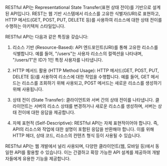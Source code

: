 RESTful API는 Representational State Transfer(표현 상태 전이)를 기반으로 설계된 API입니다. REST는 웹 기반 시스템에서 리소스를 고유한 식별자(URI)로 표현하고, HTTP 메서드(GET, POST, PUT, DELETE 등)를 사용하여 리소스에 대한 상태 전이를 수행하는 아키텍처 스타일입니다.

RESTful API는 다음과 같은 특징을 갖습니다:

1. 리소스 기반 (Resource-Based): API 엔드포인트(URI)를 통해 고유한 리소스를 식별합니다. 예를 들어, "/users"는 사용자 리소스의 컬렉션을 나타내며, "/users/1"은 ID가 1인 특정 사용자를 나타냅니다.

2. HTTP 메서드 활용 (HTTP Method Usage): HTTP 메서드(GET, POST, PUT, DELETE 등)를 사용하여 리소스에 대한 작업을 수행합니다. 예를 들어, GET 메서드는 리소스를 조회하기 위해 사용되고, POST 메서드는 새로운 리소스를 생성하기 위해 사용됩니다.

3. 상태 전이 (State Transfer): 클라이언트와 서버 간의 상태 전이를 나타냅니다. 클라이언트는 서버의 리소스 상태를 변경하거나 새로운 리소스를 생성하며, 서버는 상태 전이에 대한 응답을 제공합니다.

4. 자체 표현적 (Self-Descriptive): RESTful API는 자체 표현적이어야 합니다. 즉, API의 리소스와 작업에 대한 설명이 포함된 응답을 반환해야 합니다. 이를 위해 HTTP 헤더, 상태 코드, 리소스의 컨텐츠 형식 등이 사용될 수 있습니다.

RESTful API는 웹 개발에서 널리 사용되며, 다양한 클라이언트(웹, 모바일 등)에서 동일한 API를 활용할 수 있습니다. 이는 간결하고 확장 가능한 API 설계를 제공하여 개발자들에게 유용한 기능을 제공합니다.

